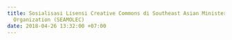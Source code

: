 ```yaml
---
title: Sosialisasi Lisensi Creative Commons di Southeast Asian Ministers of Education
  Organization (SEAMOLEC)
date: 2018-04-26 13:32:00 +07:00
---
```


